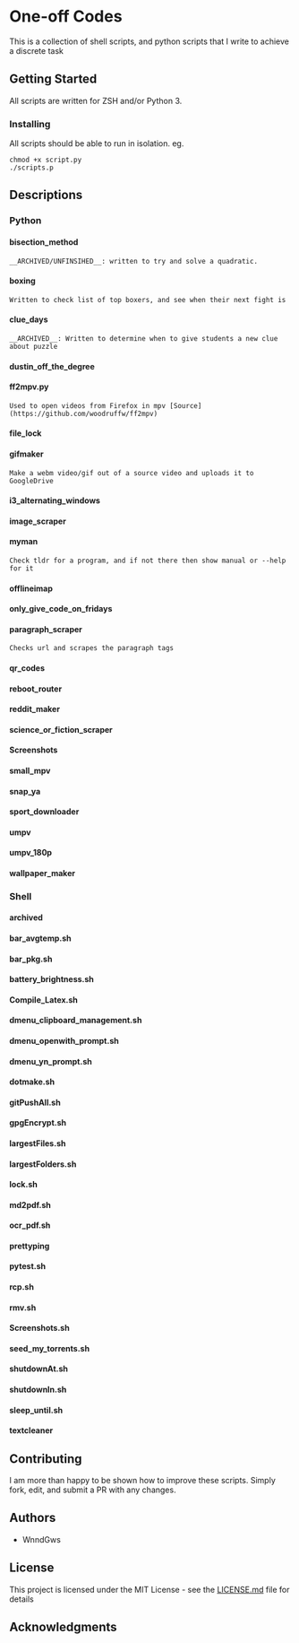 # One-off Codes

This is a collection of shell scripts, and python scripts that I write to achieve a discrete task

## Getting Started

All scripts are written for ZSH and/or Python 3.

### Installing
All scripts should be able to run in isolation.
eg.
```
chmod +x script.py
./scripts.p
```

## Descriptions
### Python
#### bisection_method
    __ARCHIVED/UNFINSIHED__: written to try and solve a quadratic.
#### boxing
    Written to check list of top boxers, and see when their next fight is
#### clue_days
    __ARCHIVED__: Written to determine when to give students a new clue about puzzle
#### dustin_off_the_degree
#### ff2mpv.py
    Used to open videos from Firefox in mpv [Source](https://github.com/woodruffw/ff2mpv)
#### file_lock
#### gifmaker
    Make a webm video/gif out of a source video and uploads it to GoogleDrive
#### i3_alternating_windows
#### image_scraper
#### myman
    Check tldr for a program, and if not there then show manual or --help for it
#### offlineimap
#### only_give_code_on_fridays
#### paragraph_scraper
    Checks url and scrapes the paragraph tags
#### qr_codes
#### reboot_router
#### reddit_maker
#### science_or_fiction_scraper
#### Screenshots
#### small_mpv
#### snap_ya
#### sport_downloader
#### umpv
#### umpv_180p
#### wallpaper_maker
 
### Shell
#### archived
#### bar_avgtemp.sh
#### bar_pkg.sh
#### battery_brightness.sh
#### Compile_Latex.sh
#### dmenu_clipboard_management.sh
#### dmenu_openwith_prompt.sh
#### dmenu_yn_prompt.sh
#### dotmake.sh
#### gitPushAll.sh
#### gpgEncrypt.sh
#### largestFiles.sh
#### largestFolders.sh
#### lock.sh
#### md2pdf.sh
#### ocr_pdf.sh
#### prettyping
#### pytest.sh
#### rcp.sh
#### rmv.sh
#### Screenshots.sh
#### seed_my_torrents.sh
#### shutdownAt.sh
#### shutdownIn.sh
#### sleep_until.sh
#### textcleaner

## Contributing

I am more than happy to be shown how to improve these scripts. Simply fork, edit, and submit a PR with any changes.

## Authors

* WnndGws

## License

This project is licensed under the MIT License - see the [LICENSE.md](LICENSE.md) file for details

## Acknowledgments

